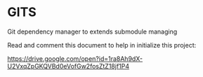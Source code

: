 # GITS

Git dependency manager to extends submodule managing

Read and comment this document to help in initialize this project:

https://drive.google.com/open?id=1ra8Ah9dX-U2VxqZpGKQVBd0eVofGw2fosZtZ18jf1P4
